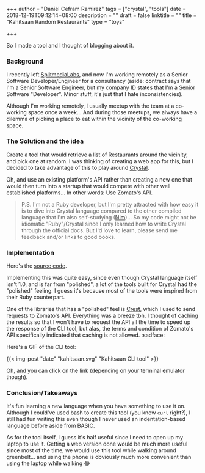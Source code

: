 +++
author = "Daniel Cefram Ramirez"
tags = ["crystal", "tools"]
date = 2018-12-19T09:12:14+08:00
description = ""
draft = false
linktitle = ""
title = "Kahitsaan Random Restaurants"
type = "toys"

+++

So I made a tool and I thought of blogging about it.

### Background

I recently left [SplitmediaLabs](https://www.splitmedialabs.com), and now I'm working remotely as a Senior Software Developer/Engineer for a consultancy (aside: contract says that I'm a Senior Software Engineer, but my company ID states that I'm a Senior Software "Developer". Minor stuff, it's just that I hate inconsistencies).

Although I'm working remotely, I usually meetup with the team at a co-working space once a week...
And during those meetups, we always have a dilemma of picking a place to eat within the vicinity of the co-working space.

### The Solution and the idea

Create a tool that would retrieve a list of Restaurants around the vicinity, and pick one at random.
I was thinking of creating a web app for this, but I decided to take advantage of this to play around [Crystal](https://crystal-lang.org).

Oh, and use an existing platform's API rather than creating a new one that would then turn into a
startup that would compete with other well established platforms... In other words: Use Zomato's API.

> P.S. I'm not a Ruby developer, but I'm pretty attracted with how easy it is to dive into Crystal language compared to the
> other compiled language that I'm also self-studying ([Nim](https://nim-lang.org))... So my code might not be idiomatic
> "Ruby"/Crystal since I only learned how to write Crystal through the official docs. But I'd love to learn, please send me
> feedback and/or links to good books.

### Implementation

Here's the [source code](https://github.com/dcefram/kahitsaan).

Implementing this was quite easy, since even though Crystal language itself isn't 1.0, and is far from "polished", a lot of the tools built for Crystal had the "polished" feeling. I guess it's because most of the tools were inspired from their Ruby counterpart.

One of the libraries that has a "polished" feel is [Crest](https://github.com/mamantoha/crest), which I used to send requests to Zomato's API. Everything was a breeze tbh. I thought of caching the results so that I won't have to request the API all the time to speed up the response of the CLI tool, but alas, the terms and condition of Zomato's API specifically indicated that caching is not allowed. :sadface:

Here's a GIF of the CLI tool:

{{< img-post "date" "kahitsaan.svg" "Kahitsaan CLI tool" >}}

Oh, and you can click on the link (depending on your terminal emulator though).

### Conclusion/Takeaways

It's fun learning a new language when you have something to use it on. Although I could've used bash to create this tool (you know `curl` right?), I still had fun writing this even though I never used an indentation-based language before aside from BASIC.

As for the tool itself, I guess it's half useful since I need to open up my laptop to use it. Getting a web version done would be much more useful since most of the time, we would use this tool while walking around greenbelt... and using the phone is obviously much more convenient than using the laptop while walking :joy:

